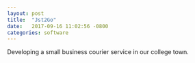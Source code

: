 ```yaml
---
layout: post
title:  "Jst2Go"
date:   2017-09-16 11:02:56 -0800
categories: software
---
```

Developing a small business courier service in our college town.
